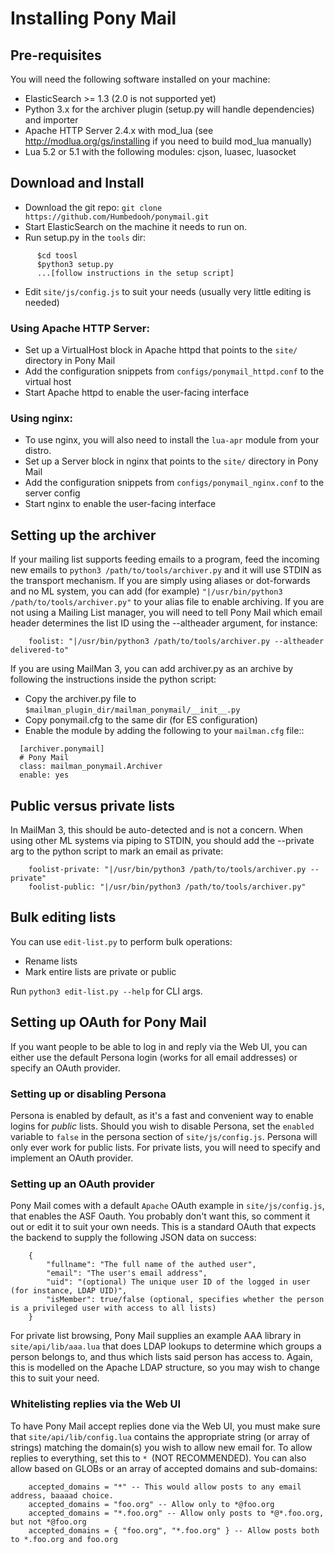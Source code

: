 # Installing Pony Mail #

## Pre-requisites ##
You will need the following software installed on your machine:

- ElasticSearch >= 1.3 (2.0 is not supported yet)
- Python 3.x for the archiver plugin (setup.py will handle dependencies) and importer
- Apache HTTP Server 2.4.x with mod_lua (see http://modlua.org/gs/installing if you need to build mod_lua manually)
- Lua 5.2 or 5.1 with the following modules: cjson, luasec, luasocket


## Download and Install ##
- Download the git repo: `git clone https://github.com/Humbedooh/ponymail.git`
- Start ElasticSearch on the machine it needs to run on.
- Run setup.py in the `tools` dir:
```
      $cd toosl
      $python3 setup.py
      ...[follow instructions in the setup script]
```
- Edit `site/js/config.js` to suit your needs (usually very little editing is needed)

### Using Apache HTTP Server: ###
- Set up a VirtualHost block in Apache httpd that points to the `site/` directory in Pony Mail
- Add the configuration snippets from `configs/ponymail_httpd.conf` to the virtual host
- Start Apache httpd to enable the user-facing interface

### Using nginx: ###
- To use nginx, you will also need to install the `lua-apr` module from your distro.
- Set up a Server block in nginx that points to the `site/` directory in Pony Mail
- Add the configuration snippets from `configs/ponymail_nginx.conf` to the server config
- Start nginx to enable the user-facing interface


## Setting up the archiver ##
If your mailing list supports feeding emails to a program, feed the incoming new emails to `python3 /path/to/tools/archiver.py`
and it will use STDIN as the transport mechanism. If you are simply using aliases or dot-forwards and no ML system, you can
add (for example) `"|/usr/bin/python3 /path/to/tools/archiver.py"` to your alias file to enable archiving.
If you are not using a Mailing List manager, you will need to tell Pony Mail which email header determines the
list ID using the --altheader argument, for instance:
```
    foolist: "|/usr/bin/python3 /path/to/tools/archiver.py --altheader delivered-to"
```

If you are using MailMan 3, you can add archiver.py as an archive by following the instructions inside the python script:
- Copy the archiver.py file to `$mailman_plugin_dir/mailman_ponymail/__init__.py`
- Copy ponymail.cfg to the same dir (for ES configuration)
- Enable the module by adding the following to your `mailman.cfg` file::
```
  [archiver.ponymail]
  # Pony Mail
  class: mailman_ponymail.Archiver
  enable: yes
```

## Public versus private lists ##
In MailMan 3, this should be auto-detected and is not a concern.
When using other ML systems via piping to STDIN, you should add
the --private arg to the python script to mark an email as private:
```
    foolist-private: "|/usr/bin/python3 /path/to/tools/archiver.py --private"
    foolist-public: "|/usr/bin/python3 /path/to/tools/archiver.py"
```


## Bulk editing lists ##
You can use `edit-list.py` to perform bulk operations:
- Rename lists
- Mark entire lists are private or public

Run `python3 edit-list.py --help` for CLI args.


## Setting up OAuth for Pony Mail ##
If you want people to be able to log in and reply via the Web UI, you can either
use the default Persona login (works for all email addresses) or specify an
OAuth provider.

### Setting up or disabling Persona ###
Persona is enabled by default, as it's a fast and convenient way to enable
logins for *public* lists. Should you wish to disable Persona, set the
`enabled` variable to `false` in the persona section of `site/js/config.js`.
Persona will only ever work for public lists. For private lists, you will need
to specify and implement an OAuth provider.

### Setting up an OAuth provider ###
Pony Mail comes with a default `Apache` OAuth example in `site/js/config.js`,
that enables the ASF Oauth. You probably don't want this, so comment it out or
edit it to suit your own needs. This is a standard OAuth that expects the
backend to supply the following JSON data on success:

~~~
    {
        "fullname": "The full name of the authed user",
        "email": "The user's email address",
        "uid": "(optional) The unique user ID of the logged in user (for instance, LDAP UID)",
        "isMember": true/false (optional, specifies whether the person is a privileged user with access to all lists)
    }
~~~

For private list browsing, Pony Mail supplies an example AAA library in
`site/api/lib/aaa.lua` that does LDAP lookups to determine which groups a person
belongs to, and thus which lists said person has access to. Again, this is
modelled on the Apache LDAP structure, so you may wish to change this to suit
your need.


### Whitelisting replies via the Web UI ###
To have Pony Mail accept replies done via the Web UI, you must make sure
that `site/api/lib/config.lua` contains the appropriate string (or array of strings) matching the domain(s) you wish to allow new email for. To allow replies to everything, set this to `* `(NOT RECOMMENDED).
You can also allow based on GLOBs or an array of accepted domains and sub-domains:

~~~
    accepted_domains = "*" -- This would allow posts to any email address, baaaad choice.
    accepted_domains = "foo.org" -- Allow only to *@foo.org
    accepted_domains = "*.foo.org" -- Allow only posts to *@*.foo.org, but not *@foo.org
    accepted_domains = { "foo.org", "*.foo.org" } -- Allow posts both to *.foo.org and foo.org
~~~
